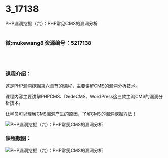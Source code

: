 # 3_17138
PHP漏洞挖掘（六）：PHP常见CMS的漏洞分析
<br/></br>
<h3>微:mukewang8 资源编号：5217138</h3>
<br/></br>
<h3>课程介绍：</h3>
<p>这是<a title="查看与 PHP漏洞挖掘 相关的文章" target="_blank">PHP漏洞挖掘</a>第六章节的课程，主要讲解CMS的漏洞分析技术。</p>
<p>课程内容主要讲解PHPCMS、DedeCMS、WordPress这三款主流CMS的漏洞分析技术。</p>
<p>让学员可以理解CMS漏洞产生的原因，了解CMS的漏洞挖掘方法！</p>
<p><img src="https://www.ko996.com/wp-content/uploads/img/2020/12/12345-8.jpg" alt="PHP漏洞挖掘（六）：PHP常见CMS的漏洞分析"></p>
<div class="info-desc">
<h3>课程截图：</h3>
<p><img src="https://www.ko996.com/wp-content/uploads/img/2020/12/2-95.png" alt="PHP漏洞挖掘（六）：PHP常见CMS的漏洞分析"></p>


			
</div>
